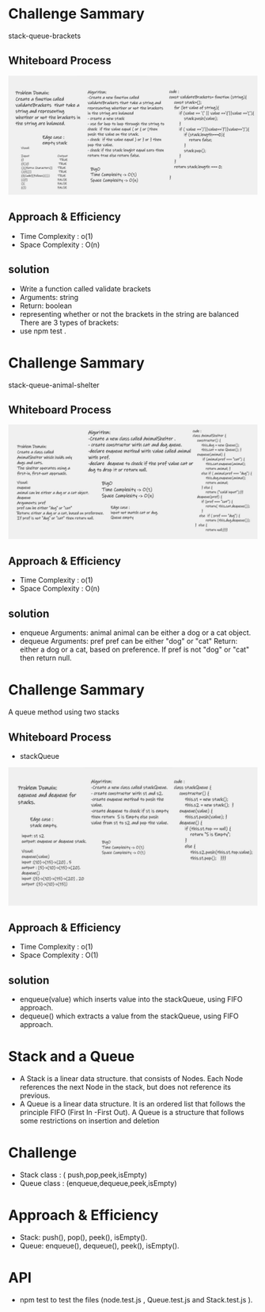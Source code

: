 
# Challenge Sammary
stack-queue-brackets

## Whiteboard Process

![stack-queue-brackets](stackbrackets.jpg)

## Approach & Efficiency

- Time Complexity : o(1)
- Space Complexity : O(n)

## solution
- Write a function called validate brackets
- Arguments: string
- Return: boolean
- representing whether or not the brackets in the string are balanced There are 3 types of brackets:
- use npm test .

# Challenge Sammary
stack-queue-animal-shelter

## Whiteboard Process

![stack-queue-animal-shelter](animal.jpg)

## Approach & Efficiency

- Time Complexity : o(1)
- Space Complexity : O(n)

## solution
-  enqueue Arguments: animal animal can be either a dog or a cat object. 
- dequeue Arguments: pref pref can be either "dog" or "cat" Return: either a dog or a cat, based on preference. If pref is not "dog" or "cat" then return null.


# Challenge Sammary
A queue method using two stacks

## Whiteboard Process
- stackQueue 

![stackQueue](stackQueue.jpg)

## Approach & Efficiency

- Time Complexity : o(1)
- Space Complexity : O(1)

## solution

- enqueue(value) which inserts value into the stackQueue, using FIFO approach.
- dequeue() which extracts a value from the stackQueue, using FIFO approach.



# Stack and a Queue

- A Stack is a linear data structure. that consists of Nodes. Each Node references 
the next Node in the stack, but does not reference its previous.
- A Queue is a linear data structure. It is an ordered list that follows the 
principle FIFO (First In -First Out). A Queue is a structure that follows some 
restrictions on insertion and deletion

# Challenge

-  Stack class : ( push,pop,peek,isEmpty) 
- Queue class : (enqueue,dequeue,peek,isEmpty) 

# Approach & Efficiency
- Stack: push(), pop(), peek(), isEmpty().
- Queue: enqueue(), dequeue(), peek(), isEmpty().

# API
- npm test to test the files (node.test.js , Queue.test.js and Stack.test.js ).

